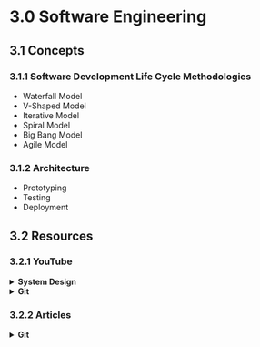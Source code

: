 # 3.0 Software Engineering

## 3.1 Concepts

### 3.1.1 Software Development Life Cycle Methodologies

- Waterfall Model
- V-Shaped Model
- Iterative Model
- Spiral Model
- Big Bang Model
- Agile Model

### 3.1.2 Architecture

- Prototyping
- Testing
- Deployment

## 3.2 Resources

### 3.2.1 YouTube

<details>
  <summary><strong>System Design</strong></summary>

1. [ ] [Basics of System Design](https://www.youtube.com/playlist?list=PLt4nG7RVVk1g_LutiJ8_LvE914rIE5z4u) ☆☆☆☆☆
1. [ ] [Grokking the System Design Interview](https://www.youtube.com/playlist?list=PL73KFetZlkJSZ9vTDSJ1swZhe6CIYkqTL) ☆☆☆☆☆
1. [ ] [System Design - Gaurav Sen](https://www.youtube.com/playlist?list=PLMCXHnjXnTnvo6alSjVkgxV-VH6EPyvoX) ☆☆☆☆☆
1. [ ] [System Design - Tejas Patel](https://www.youtube.com/playlist?list=PLtDbS11SJ-Dldyg4AuXtYbssjZJeYS6IR) ☆☆☆☆☆

</details>

<details>
  <summary><strong>Git</strong></summary>

1. [x] [Git & GitHub Tutorial for Beginners - The Net Ninja](https://www.youtube.com/watch?v=3RjQznt-8kE&list=PL4cUxeGkcC9goXbgTDQ0n_4TBzOO0ocPR) ★★★☆☆
1. [x] [Git Tutorials Playlist - thenewboston](https://www.youtube.com/watch?v=cEGIFZDyszA&list=PL6gx4Cwl9DGAKWClAD_iKpNC0bGHxGhcx) ★★★☆☆

</details>

### 3.2.2 Articles

<details>
  <summary><strong>Git</strong></summary>

- [guides.github.com](https://guides.github.com/)

</details>
